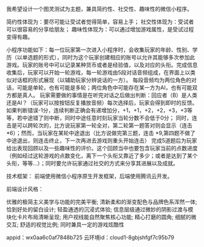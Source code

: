 我希望设计一个图灵测试为主题，兼具简约性、社交性、趣味性的微信小程序。

简约性体现为：要尽可能让受试者觉得简单，容易上手；
社交性体现为：受试者可以很容易的分享给朋友；
趣味性体现为：可以通过增加游戏属性，是受试过程变得有趣。

小程序功能如下：每一位玩家第一次进入小程序时，会收集玩家的年龄、性别、学历（以单选题的形式），同时为这个玩家创建相应的账号以允许其能够多次参加此游戏。玩家的账号中可以记录某种货币或者是经验值，以及对应的头衔。完成信息收集后，玩家可以开始一轮游戏，每一轮游戏由5段对话音频组成，在界面上以类似对话框的形式展现（以辅助玩家分辨说话的一方）。
每段音频均为两位角色的对话，可能是单轮，也有可能是多轮；两位角色中可能存在某一方为AI，也有可能双方都是真人。
玩家需要做的事情是在听完对话之后做出判断：回应者（B）是人类还是AI？（玩家可以按按钮反复播放音频）每次选择后，玩家会得到即时的反馈。
如果判断错误-1分，连续判断正确会有递增加分，+1，+1，+2，+2，+3，+3等等，若中途错了则中断，同时中途任意时刻玩家当轮分数不会低于0分；
同时，连击是可以跨轮次的，比方说玩家第一轮全对，第二轮第一题答对则会显示（连击*6）；然而，当玩家在某轮中途退出（比方说做完第三题，连击 *9,第四题不做了中途退出，则连击终止，下一次再进去游戏则重头开始连击）
完成5道题后为玩家给出表现回顾以及一些趣味性的评价。这个回顾当中也要包含玩家当前的点数进度（例如经过这轮游戏的点数变化，离下一个头衔又靠近了多少；或者是达到了某个头衔，等等…）；同时要允许玩家通过社交的方式来分享其进展以及成就。



技术框架：
前端使用微信小程序原生开发框架，后端使用腾讯云开发。

前端设计风格：

优雅的极简主义美学与功能的完美平衡;
清新柔和的渐变配色与品牌色系浑然一体;
恰到好处的留白设计;
轻盈通透的沉浸式体验;
信息层级通过微妙的阴影过渡与模块化卡片布局清晰呈现;
用户视线能自然聚焦核心功能;
精心打磨的圆角;
细腻的微交互;
舒适的视觉比例;
同时兼具一定的游戏炫酷性

appid：wx0aa6c0af7848b725
云环境id：cloud1-8gbjshfgf7c95b79